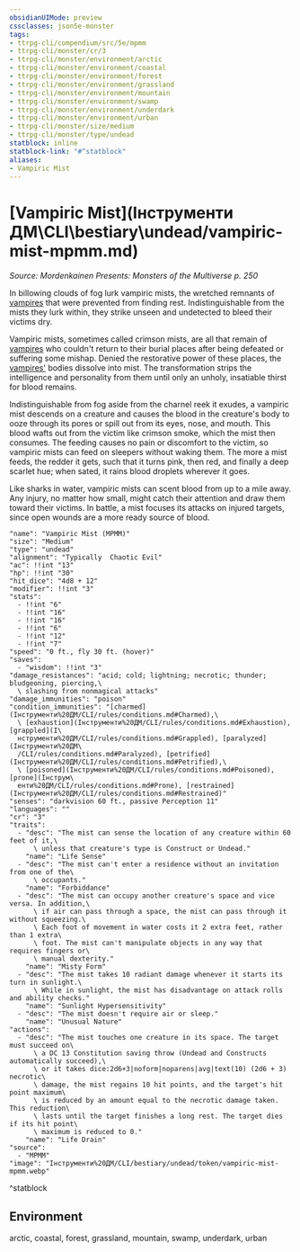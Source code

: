 ```yaml
---
obsidianUIMode: preview
cssclasses: json5e-monster
tags:
- ttrpg-cli/compendium/src/5e/mpmm
- ttrpg-cli/monster/cr/3
- ttrpg-cli/monster/environment/arctic
- ttrpg-cli/monster/environment/coastal
- ttrpg-cli/monster/environment/forest
- ttrpg-cli/monster/environment/grassland
- ttrpg-cli/monster/environment/mountain
- ttrpg-cli/monster/environment/swamp
- ttrpg-cli/monster/environment/underdark
- ttrpg-cli/monster/environment/urban
- ttrpg-cli/monster/size/medium
- ttrpg-cli/monster/type/undead
statblock: inline
statblock-link: "#^statblock"
aliases:
- Vampiric Mist
---
```

# [Vampiric Mist](Інструменти ДМ\CLI\bestiary\undead/vampiric-mist-mpmm.md)
*Source: Mordenkainen Presents: Monsters of the Multiverse p. 250*  

In billowing clouds of fog lurk vampiric mists, the wretched remnants of [vampires](Інструменти%20ДМ/CLI/bestiary/undead/vampire-xmm.md) that were prevented from finding rest. Indistinguishable from the mists they lurk within, they strike unseen and undetected to bleed their victims dry.

Vampiric mists, sometimes called crimson mists, are all that remain of [vampires](Інструменти%20ДМ/CLI/bestiary/undead/vampire-xmm.md) who couldn't return to their burial places after being defeated or suffering some mishap. Denied the restorative power of these places, the [vampires'](Інструменти%20ДМ/CLI/bestiary/undead/vampire-xmm.md) bodies dissolve into mist. The transformation strips the intelligence and personality from them until only an unholy, insatiable thirst for blood remains.

Indistinguishable from fog aside from the charnel reek it exudes, a vampiric mist descends on a creature and causes the blood in the creature's body to ooze through its pores or spill out from its eyes, nose, and mouth. This blood wafts out from the victim like crimson smoke, which the mist then consumes. The feeding causes no pain or discomfort to the victim, so vampiric mists can feed on sleepers without waking them. The more a mist feeds, the redder it gets, such that it turns pink, then red, and finally a deep scarlet hue; when sated, it rains blood droplets wherever it goes.

Like sharks in water, vampiric mists can scent blood from up to a mile away. Any injury, no matter how small, might catch their attention and draw them toward their victims. In battle, a mist focuses its attacks on injured targets, since open wounds are a more ready source of blood.

```statblock
"name": "Vampiric Mist (MPMM)"
"size": "Medium"
"type": "undead"
"alignment": "Typically  Chaotic Evil"
"ac": !!int "13"
"hp": !!int "30"
"hit_dice": "4d8 + 12"
"modifier": !!int "3"
"stats":
  - !!int "6"
  - !!int "16"
  - !!int "16"
  - !!int "6"
  - !!int "12"
  - !!int "7"
"speed": "0 ft., fly 30 ft. (hover)"
"saves":
  - "wisdom": !!int "3"
"damage_resistances": "acid; cold; lightning; necrotic; thunder; bludgeoning, piercing,\
  \ slashing from nonmagical attacks"
"damage_immunities": "poison"
"condition_immunities": "[charmed](Інструменти%20ДМ/CLI/rules/conditions.md#Charmed),\
  \ [exhaustion](Інструменти%20ДМ/CLI/rules/conditions.md#Exhaustion), [grappled](І\
  нструменти%20ДМ/CLI/rules/conditions.md#Grappled), [paralyzed](Інструменти%20ДМ\
  /CLI/rules/conditions.md#Paralyzed), [petrified](Інструменти%20ДМ/CLI/rules/conditions.md#Petrified),\
  \ [poisoned](Інструменти%20ДМ/CLI/rules/conditions.md#Poisoned), [prone](Інструм\
  енти%20ДМ/CLI/rules/conditions.md#Prone), [restrained](Інструменти%20ДМ/CLI/rules/conditions.md#Restrained)"
"senses": "darkvision 60 ft., passive Perception 11"
"languages": ""
"cr": "3"
"traits":
  - "desc": "The mist can sense the location of any creature within 60 feet of it,\
      \ unless that creature's type is Construct or Undead."
    "name": "Life Sense"
  - "desc": "The mist can't enter a residence without an invitation from one of the\
      \ occupants."
    "name": "Forbiddance"
  - "desc": "The mist can occupy another creature's space and vice versa. In addition,\
      \ if air can pass through a space, the mist can pass through it without squeezing.\
      \ Each foot of movement in water costs it 2 extra feet, rather than 1 extra\
      \ foot. The mist can't manipulate objects in any way that requires fingers or\
      \ manual dexterity."
    "name": "Misty Form"
  - "desc": "The mist takes 10 radiant damage whenever it starts its turn in sunlight.\
      \ While in sunlight, the mist has disadvantage on attack rolls and ability checks."
    "name": "Sunlight Hypersensitivity"
  - "desc": "The mist doesn't require air or sleep."
    "name": "Unusual Nature"
"actions":
  - "desc": "The mist touches one creature in its space. The target must succeed on\
      \ a DC 13 Constitution saving throw (Undead and Constructs automatically succeed),\
      \ or it takes dice:2d6+3|noform|noparens|avg|text(10) (2d6 + 3) necrotic\
      \ damage, the mist regains 10 hit points, and the target's hit point maximum\
      \ is reduced by an amount equal to the necrotic damage taken. This reduction\
      \ lasts until the target finishes a long rest. The target dies if its hit point\
      \ maximum is reduced to 0."
    "name": "Life Drain"
"source":
  - "MPMM"
"image": "Інструменти%20ДМ/CLI/bestiary/undead/token/vampiric-mist-mpmm.webp"
```
^statblock

## Environment

arctic, coastal, forest, grassland, mountain, swamp, underdark, urban